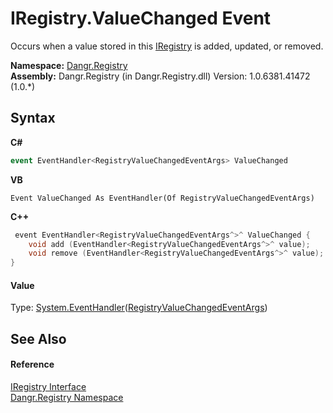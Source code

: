 # IRegistry.ValueChanged Event
 

Occurs when a value stored in this <a href="T_Dangr_Registry_IRegistry">IRegistry</a> is added, updated, or removed.

**Namespace:**&nbsp;<a href="N_Dangr_Registry">Dangr.Registry</a><br />**Assembly:**&nbsp;Dangr.Registry (in Dangr.Registry.dll) Version: 1.0.6381.41472 (1.0.*)

## Syntax

**C#**<br />
``` C#
event EventHandler<RegistryValueChangedEventArgs> ValueChanged
```

**VB**<br />
``` VB
Event ValueChanged As EventHandler(Of RegistryValueChangedEventArgs)
```

**C++**<br />
``` C++
 event EventHandler<RegistryValueChangedEventArgs^>^ ValueChanged {
	void add (EventHandler<RegistryValueChangedEventArgs^>^ value);
	void remove (EventHandler<RegistryValueChangedEventArgs^>^ value);
}
```


#### Value
Type: <a href="http://msdn2.microsoft.com/en-us/library/db0etb8x" target="_blank">System.EventHandler</a>(<a href="T_Dangr_Registry_RegistryValueChangedEventArgs">RegistryValueChangedEventArgs</a>)

## See Also


#### Reference
<a href="T_Dangr_Registry_IRegistry">IRegistry Interface</a><br /><a href="N_Dangr_Registry">Dangr.Registry Namespace</a><br />